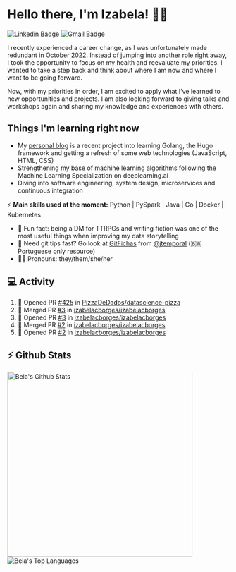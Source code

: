 # Hello there, I'm Izabela! 👋🏽

[![Linkedin Badge](https://img.shields.io/badge/-izabelacborges-blue?style=social&logo=Linkedin&logoColor=#0A66C2&link=https://www.linkedin.com/in/izabelacborges/)](https://www.linkedin.com/in/izabelacborges/)
[![Gmail Badge](https://img.shields.io/badge/-to.izabelacborges@gmail.com-c14438?style=social&logo=Gmail&logoColor=#EA4335&link=mailto:to.izabelacborges@gmail.com)](mailto:to.izabelacborges@gmail.com)

I recently experienced a career change, as I was unfortunately made redundant in October 2022. Instead of jumping into another role right away, I took the opportunity to focus on my health and reevaluate my priorities. I wanted to take a step back and think about where I am now and where I want to be going forward.

Now, with my priorities in order, I am excited to apply what I’ve learned to new opportunities and projects. I am also looking forward to giving talks and workshops again and sharing my knowledge and experiences with others.

## Things I'm learning right now
- My [personal blog](https://izabelacborges.github.io) is a recent project into learning Golang, the Hugo framework and getting a refresh of some web technologies (JavaScript, HTML, CSS)
- Strengthening my base of machine learning algorithms following the Machine Learning Specialization on deeplearning.ai
- Diving into software engineering, system design, microservices and continuous integration

⚡  **Main skills used at the moment:**
Python | PySpark | Java | Go | Docker | Kubernetes

- 💬  Fun fact: being a DM for TTRPGs and writing fiction was one of the most useful things when improving my data storytelling
- 🔖  Need git tips fast? Go look at [GitFichas](https://gitfichas.com/) from [@jtemporal](https://github.com/jtemporal) (🇧🇷  Portuguese only resource)
- 👶🏽  Pronouns: they/them/she/her

## 💻 Activity
<!--START_SECTION:activity-->
1. 💪 Opened PR [#425](https://github.com/PizzaDeDados/datascience-pizza/pull/425) in [PizzaDeDados/datascience-pizza](https://github.com/PizzaDeDados/datascience-pizza)
2. 🎉 Merged PR [#3](https://github.com/izabelacborges/izabelacborges/pull/3) in [izabelacborges/izabelacborges](https://github.com/izabelacborges/izabelacborges)
3. 💪 Opened PR [#3](https://github.com/izabelacborges/izabelacborges/pull/3) in [izabelacborges/izabelacborges](https://github.com/izabelacborges/izabelacborges)
4. 🎉 Merged PR [#2](https://github.com/izabelacborges/izabelacborges/pull/2) in [izabelacborges/izabelacborges](https://github.com/izabelacborges/izabelacborges)
5. 💪 Opened PR [#2](https://github.com/izabelacborges/izabelacborges/pull/2) in [izabelacborges/izabelacborges](https://github.com/izabelacborges/izabelacborges)
<!--END_SECTION:activity-->

## ⚡ Github Stats
<p align="justify">
  <a href="https://github.com/anuraghazra/github-readme-stats">
    <img width="420" align="left" alt="Bela's Github Stats" src="https://github-readme-stats.vercel.app/api?username=izabelacborges&count_private=true&show_icons=true&theme=buefy&hide_border=true" />
  </a>
  <a href="https://github.com/anuraghazra/github-readme-stats">
    <img align="left" alt="Bela's Top Languages" src="https://github-readme-stats.vercel.app/api/top-langs/?username=izabelacborges&layout=compact&langs_count=6&theme=buefy&hide_border=true" />
  </a>
</p>
